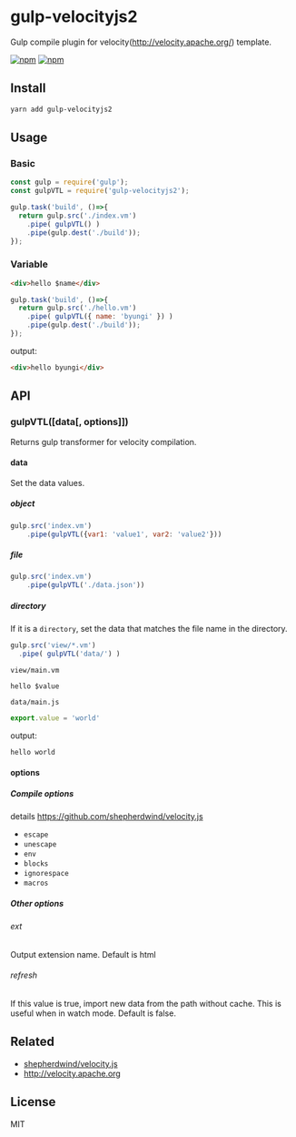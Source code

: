 # gulp-velocityjs2
Gulp compile plugin for velocity(http://velocity.apache.org/) template.

[![npm](https://img.shields.io/npm/v/gulp-velocityjs2.svg?style=flat-square)](https://www.npmjs.com/package/gulp-velocityjs2)
[![npm](https://img.shields.io/npm/dt/gulp-velocityjs2.svg?style=flat-square)](https://www.npmjs.com/package/gulp-velocityjs2)

## Install
```sh
yarn add gulp-velocityjs2
```

## Usage
### Basic
```js
const gulp = require('gulp');
const gulpVTL = require('gulp-velocityjs2');

gulp.task('build', ()=>{
  return gulp.src('./index.vm')
    .pipe( gulpVTL() )
    .pipe(gulp.dest('./build'));
});
```

### Variable
```html
<div>hello $name</div>
```
```js
gulp.task('build', ()=>{
  return gulp.src('./hello.vm')
    .pipe( gulpVTL({ name: 'byungi' }) )
    .pipe(gulp.dest('./build'));
});
```
output:
```html
<div>hello byungi</div>
```

## API
### gulpVTL([data[, options]])
Returns gulp transformer for velocity compilation.

#### data
Set the data values.

##### object
```js
gulp.src('index.vm')
    .pipe(gulpVTL({var1: 'value1', var2: 'value2'}))
```

##### file
```js
gulp.src('index.vm')
    .pipe(gulpVTL('./data.json'))
```

##### directory
If it is a `directory`, set the data that matches the file name in the directory.

```js
gulp.src('view/*.vm')
  .pipe( gulpVTL('data/') )
```
`view/main.vm`
```
hello $value
```
`data/main.js`
```js
export.value = 'world'
```
output:
```html
hello world
```

#### options
##### Compile options
details https://github.com/shepherdwind/velocity.js

- `escape`
- `unescape`
- `env`
- `blocks`
- `ignorespace`
- `macros`

##### Other options
###### ext
Output extension name. Default is html

###### refresh
If this value is true, import new data from the path without cache. This is useful when in watch mode. Default is false.


## Related
- [shepherdwind/velocity.js](https://github.com/shepherdwind/velocity.js)
- http://velocity.apache.org

## License
MIT
